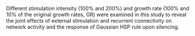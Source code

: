Different stimulation intensity (100% and 200%) and growth rate (100% and 10% of the original growth rates, GR) were examined in this study to reveal the joint effects of external stimulation and recurrent connectivity on network activity and the response of Gaussian HSP rule upon silencing.
